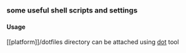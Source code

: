 ### some useful shell scripts and settings

#### Usage

[[platform]]/dotfiles directory can be attached using [dot](https://github.com/yantonov/dot) tool
